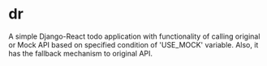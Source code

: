 # dr
A simple Django-React todo application with functionality of calling original or Mock API based on specified condition of 'USE_MOCK' variable. Also, it has the fallback mechanism to original API.
